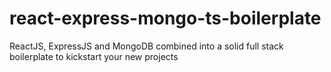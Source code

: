 # react-express-mongo-ts-boilerplate
ReactJS, ExpressJS and MongoDB combined into a solid full stack boilerplate to kickstart your new projects
